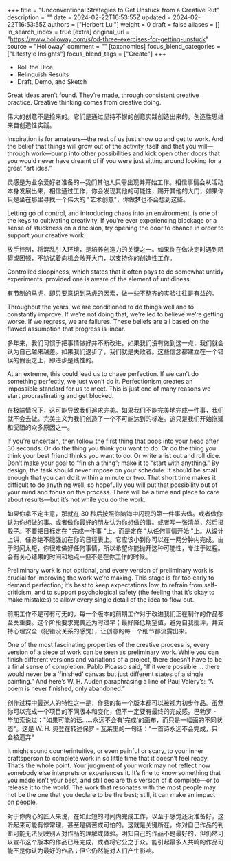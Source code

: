 +++
title = "Unconventional Strategies to Get Unstuck from a Creative Rut"
description = ""
date = 2024-02-22T16:53:55Z
updated = 2024-02-22T16:53:55Z
authors = ["Herbert Lui"]
weight = 0
draft = false
aliases = []
in_search_index = true
[extra]
original_url = "https://www.holloway.com/s/cd-three-exercises-for-getting-unstuck"
source = "Holloway"
comment = ""
[taxonomies]
focus_blend_categories = ["Lifestyle Insights"]
focus_blend_tags = ["Create"]
+++

- Roll the Dice
- Relinquish Results
- Draft, Demo, and Sketch

Great ideas aren’t found. They’re made, through consistent creative practice. Creative thinking comes from creative doing.

伟大的创意不是捡来的。它们是通过坚持不懈的创意实践创造出来的。创造性思维来自创造性实践。

Inspiration is for amateurs—the rest of us just show up and get to work. And the belief that things will grow out of the activity itself and that you will—through work—bump into other possibilities and kick open other doors that you would never have dreamt of if you were just sitting around looking for a great “art idea.”

灵感是为业余爱好者准备的--我们其他人只需出现并开始工作。相信事情会从活动本身发展出来，相信通过工作，你会发现其他的可能性，踢开其他的大门，如果你只是坐在那里寻找一个伟大的 "艺术创意"，你做梦也不会想到这些。

Letting go of control, and introducing chaos into an environment, is one of the keys to cultivating creativity. If you’re ever experiencing blockage or a sense of stuckness on a decision, try opening the door to chance in order to support your creative work.

放手控制，将混乱引入环境，是培养创造力的关键之一。如果你在做决定时遇到阻碍或困顿，不妨试着向机会敞开大门，以支持你的创造性工作。

Controlled sloppiness, which states that it often pays to do somewhat untidy experiments, provided one is aware of the element of untidiness.

有节制的马虎，即只要意识到马虎的因素，做一些不整齐的实验往往是有益的。

Throughout the years, we are conditioned to do things well and to constantly improve. If we’re not doing that, we’re led to believe we’re getting worse. If we regress, we are failures. These beliefs are all based on the flawed assumption that progress is linear.

多年来，我们习惯于把事情做好并不断改进。如果我们没有做到这一点，我们就会认为自己越来越差。如果我们退步了，我们就是失败者。这些信念都建立在一个错误的假设之上，即进步是线性的。

At an extreme, this could lead us to chase perfection. If we can’t do something perfectly, we just won’t do it. Perfectionism creates an impossible standard for us to meet. This is just one of many reasons we start procrastinating and get blocked.

在极端情况下，这可能导致我们追求完美。如果我们不能完美地完成一件事，我们就不会去做。完美主义为我们创造了一个不可能达到的标准。这只是我们开始拖延和受阻的众多原因之一。

If you’re uncertain, then follow the first thing that pops into your head after 30 seconds. Or do the thing you think you want to do. Or do the thing you think your best friend thinks you want to do. Or write a list out and roll dice. Don’t make your goal to “finish a thing”; make it to “start with anything.” By design, the task should never impose on your schedule. It should be small enough that you can do it within a minute or two. That short time makes it difficult to do anything well, so hopefully you will put that possibility out of your mind and focus on the process. There will be a time and place to care about results—but it’s not while you do the work.

如果你拿不定主意，那就在 30 秒后按照你脑海中闪现的第一件事去做。或者做你认为你想做的事。或者做你最好的朋友认为你想做的事。或者写一张清单，然后掷骰子。不要把目标定在 "完成一件事 "上，而是定在 "从任何事情开始 "上。从设计上讲，任务绝不能强加在你的日程表上。它应该小到你可以在一两分钟内完成。由于时间太短，你很难做好任何事情，所以希望你能抛开这种可能性，专注于过程。会有关心结果的时间和地点--但不是在你工作的时候。

Preliminary work is not optional, and every version of preliminary work is crucial for improving the work we’re making. This stage is far too early to demand perfection; it’s best to keep expectations low, to refrain from self-criticism, and to support psychological safety (the feeling that it’s okay to make mistakes) to allow every single detail of the idea to flow out.

前期工作不是可有可无的，每一个版本的前期工作对于改进我们正在制作的作品都至关重要。这个阶段要求完美还为时过早；最好降低期望值，避免自我批评，并支持心理安全（犯错没关系的感觉），让创意的每一个细节都流露出来。

One of the most fascinating properties of the creative process is, every version of a piece of work can be seen as preliminary work. While you can finish different versions and variations of a project, there doesn’t have to be a final sense of completion. Pablo Picasso said, “If it were possible … there would never be a ‘finished’ canvas but just different states of a single painting.” And here’s W. H. Auden paraphrasing a line of Paul Valéry’s: “A poem is never finished, only abandoned.”

创作过程中最迷人的特性之一是，作品的每一个版本都可以被视为初步作品。虽然你可以完成一个项目的不同版本和变化，但不一定要有最终的完成感。巴勃罗 - 毕加索说过："如果可能的话......永远不会有'完成'的画布，而只是一幅画的不同状态"。这是 W. H. 奥登在转述保罗 - 瓦莱里的一句话："一首诗永远不会完成，只会被遗弃"

It might sound counterintuitive, or even painful or scary, to your inner craftsperson to complete work in so little time that it doesn’t feel ready. That’s the whole point. Your judgment of your work may not reflect how somebody else interprets or experiences it. It’s fine to know something that you made isn’t your best, and still declare this version of it complete—or to release it to the world. The work that resonates with the most people may not be the one that you declare to be the best; still, it can make an impact on people.

对于你内心的匠人来说，在如此短的时间内完成工作，以至于感觉还没准备好，这听起来可能有悖常理，甚至是痛苦或可怕的。这就是关键所在。你对自己作品的判断可能无法反映别人对作品的理解或体验。明知自己的作品不是最好的，但仍然可以宣布这个版本的作品已经完成，或者将它公之于众。能引起最多人共鸣的作品可能不是你认为最好的作品；但它仍然能对人们产生影响。

